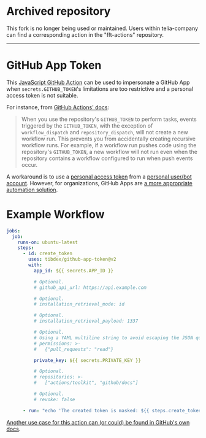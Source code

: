 # Archived repository

This fork is no longer being used or maintained. Users within telia-company can find a corresponding action in the "fft-actions" repository.

----

# GitHub App Token

This [JavaScript GitHub Action](https://help.github.com/en/actions/building-actions/about-actions#javascript-actions) can be used to impersonate a GitHub App when `secrets.GITHUB_TOKEN`'s limitations are too restrictive and a personal access token is not suitable.

For instance, from [GitHub Actions' docs](https://docs.github.com/en/actions/using-workflows/triggering-a-workflow#triggering-a-workflow-from-a-workflow):

> When you use the repository's `GITHUB_TOKEN` to perform tasks, events triggered by the `GITHUB_TOKEN`, with the exception of `workflow_dispatch` and `repository_dispatch`, will not create a new workflow run.
> This prevents you from accidentally creating recursive workflow runs.
> For example, if a workflow run pushes code using the repository's `GITHUB_TOKEN`, a new workflow will not run even when the repository contains a workflow configured to run when push events occur.

A workaround is to use a [personal access token](https://help.github.com/en/github/authenticating-to-github/creating-a-personal-access-token-for-the-command-line) from a [personal user/bot account](https://help.github.com/en/github/getting-started-with-github/types-of-github-accounts#personal-user-accounts).
However, for organizations, GitHub Apps are [a more appropriate automation solution](https://developer.github.com/apps/differences-between-apps/#machine-vs-bot-accounts).

# Example Workflow

```yml
jobs:
  job:
    runs-on: ubuntu-latest
    steps:
      - id: create_token
        uses: tibdex/github-app-token@v2
        with:
          app_id: ${{ secrets.APP_ID }}

          # Optional.
          # github_api_url: https://api.example.com

          # Optional.
          # installation_retrieval_mode: id

          # Optional.
          # installation_retrieval_payload: 1337

          # Optional.
          # Using a YAML multiline string to avoid escaping the JSON quotes.
          # permissions: >-
          #   {"pull_requests": "read"}

          private_key: ${{ secrets.PRIVATE_KEY }}

          # Optional.
          # repositories: >-
          #   ["actions/toolkit", "github/docs"]

          # Optional.
          # revoke: false

      - run: "echo 'The created token is masked: ${{ steps.create_token.outputs.token }}'"
```

[Another use case for this action can (or could) be found in GitHub's own docs](https://web.archive.org/web/20230115194214/https://docs.github.com/en/issues/planning-and-tracking-with-projects/automating-your-project/automating-projects-using-actions#example-workflow-authenticating-with-a-github-app).
